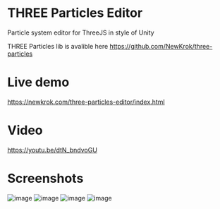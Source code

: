 # THREE Particles Editor

Particle system editor for ThreeJS in style of Unity

THREE Particles lib is avalible here https://github.com/NewKrok/three-particles

# Live demo

https://newkrok.com/three-particles-editor/index.html

# Video
https://youtu.be/dtN_bndvoGU

# Screenshots

![image](https://user-images.githubusercontent.com/13141660/150704162-8ce82a25-5d9e-4ccb-a798-2e07c13ea638.png)
![image](https://user-images.githubusercontent.com/13141660/150704176-36f12c41-097b-4629-b9de-ec29f7730506.png)
![image](https://user-images.githubusercontent.com/13141660/150704196-1d262cc4-e1d2-45a9-ab7f-f197a2d96f22.png)
![image](https://user-images.githubusercontent.com/13141660/150704227-71a359d3-82f3-4aaf-a21c-2cf7750d6144.png)

